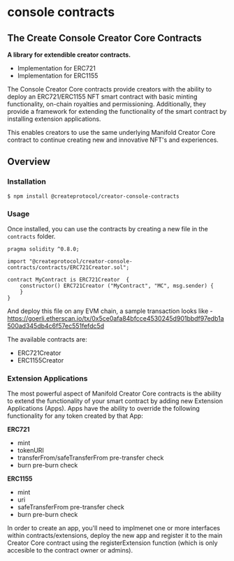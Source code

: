 # console contracts

## The Create Console Creator Core Contracts

**A library for extendible creator contracts.**

 * Implementation for ERC721
 * Implementation for ERC1155

The Console Creator Core contracts provide creators with the ability to deploy an ERC721/ERC1155 NFT smart contract with basic minting functionality, on-chain royalties and permissioning.  Additionally, they provide a framework for extending the functionality of the smart contract by installing extension applications.

This enables creators to use the same underlying Manifold Creator Core contract to continue creating new and innovative NFT's and experiences.

## Overview

### Installation

```console
$ npm install @createprotocol/creator-console-contracts 
```

### Usage

Once installed, you can use the contracts by creating a new file in the `contracts` folder.

```solidity
pragma solidity ^0.8.0;

import "@createprotocol/creator-console-contracts/contracts/ERC721Creator.sol";

contract MyContract is ERC721Creator  {
    constructor() ERC721Creator ("MyContract", "MC", msg.sender) {
    }
}
```
And deploy this file on any EVM chain, a sample transaction looks like - https://goerli.etherscan.io/tx/0x5ce0afa84bfcce4530245d901bbdf97edb1a500ad345db4c6f57ec551fefdc5d

The available contracts are:

 * ERC721Creator
 * ERC1155Creator

### Extension Applications

The most powerful aspect of Manifold Creator Core contracts is the ability to extend the functionality of your smart contract by adding new Extension Applications (Apps). Apps have the ability to override the following functionality for any token created by that App:

**ERC721**
 * mint
 * tokenURI
 * transferFrom/safeTransferFrom pre-transfer check
 * burn pre-burn check

**ERC1155**
 * mint
 * uri
 * safeTransferFrom pre-transfer check
 * burn pre-burn check

In order to create an app, you'll need to implmenet one or more interfaces within contracts/extensions, deploy the new app and register it to the main Creator Core contract using the registerExtension function (which is only accesible to the contract owner or admins).
